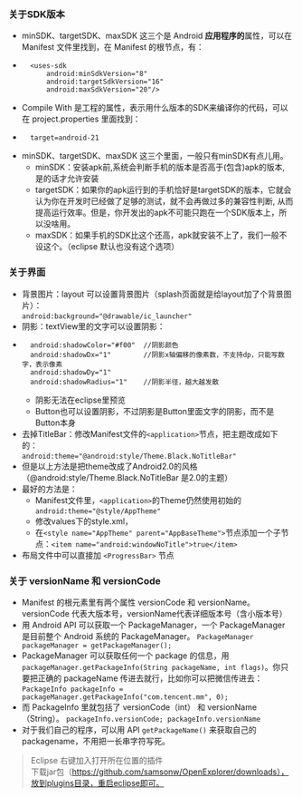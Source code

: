 ### 关于SDK版本
* minSDK、targetSDK、maxSDK 这三个是 Android **应用程序的**属性，可以在 Manifest 文件里找到，在 Manifest 的根节点，有：  
* 
		<uses-sdk 
			android:minSdkVersion="8" 
			android:targetSdkVersion="16" 
			android:maxSdkVersion="20"/>
* Compile With 是工程的属性，表示用什么版本的SDK来编译你的代码，可以在 project.properties 里面找到：  
* 
		target=android-21
* minSDK、targetSDK、maxSDK 这三个里面，一般只有minSDK有点儿用。
	* minSDK：安装apk前,系统会判断手机的版本是否高于(包含)apk的版本, 是的话才允许安装
	* targetSDK：如果你的apk运行到的手机恰好是targetSDK的版本，它就会认为你在开发时已经做了足够的测试，就不会再做过多的兼容性判断, 从而提高运行效率。但是，你开发出的apk不可能只跑在一个SDK版本上，所以没啥用。
	* maxSDK：如果手机的SDK比这个还高，apk就安装不上了，我们一般不设这个。（eclipse 默认也没有这个选项）
### 关于界面
* 背景图片：layout 可以设置背景图片（splash页面就是给layout加了个背景图片）：  
`android:background="@drawable/ic_launcher"`
* 阴影：textView里的文字可以设置阴影：
* 
        android:shadowColor="#f00"  //阴影颜色
        android:shadowDx="1"		//阴影x轴偏移的像素数，不支持dp，只能写数字，表示像素
        android:shadowDy="1"
        android:shadowRadius="1"	//阴影半径，越大越发散	  
	* 阴影无法在eclipse里预览
	* Button也可以设置阴影，不过阴影是Button里面文字的阴影，而不是Button本身
* 去掉TitleBar：修改Manifest文件的`<application>`节点，把主题改成如下的：  
`android:theme="@android:style/Theme.Black.NoTitleBar" `  
* 但是以上方法是把theme改成了Android2.0的风格（@android:style/Theme.Black.NoTitleBar 是2.0的主题）  
* 最好的方法是：  
	* Manifest文件里，`<application>`的Theme仍然使用初始的 `android:theme="@style/AppTheme"`
	* 修改values下的style.xml，
	* 在`<style name="AppTheme" parent="AppBaseTheme">`节点添加一个子节点：`<item name="android:windowNoTitle">true</item>`
* 布局文件中可以直接加 `<ProgressBar>` 节点

### 关于 versionName 和 versionCode
* Manifest 的根元素里有两个属性 versionCode 和 versionName。versionCode 代表大版本号，versionName代表详细版本号（含小版本号）
* 用 Android API 可以获取一个 PackageManager，一个 PackageManager 是目前整个 Android 系统的 PackageManager。
`PackageManager packageManager = getPackageManager();`
* PackageManager 可以获取任何一个 package 的信息，用 `packageManager.getPackageInfo(String packageName, int flags)`。你只要把正确的 packageName 传进去就行，比如你可以把微信传进去：
`PackageInfo packageInfo = packageManager.getPackageInfo("com.tencent.mm", 0);`
* 而 PackageInfo 里就包括了 versionCode（int） 和 versionName（String）。
`packageInfo.versionCode; packageInfo.versionName`
* 对于我们自己的程序，可以用 API `getPackageName()` 来获取自己的 packagename，不用把一长串字符写死。

> Eclipse 右键加入打开所在位置的插件  
> 下载jar包（https://github.com/samsonw/OpenExplorer/downloads），放到plugins目录，重启eclipse即可。 